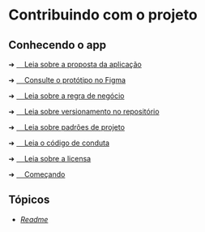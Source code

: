 # Contribuindo com o projeto

## Conhecendo o app

➜   <a href="https://github.com/felipe-andersen/terramade-react#readme"> &nbsp; &nbsp; Leia sobre a proposta da aplicação</a>

➜   <a href="https://github.com/felipe-andersen/terramade-react#readme"> &nbsp; &nbsp; Consulte o protótipo no Figma</a>

➜   <a href="https://github.com/felipe-andersen/terramade-react#readme"> &nbsp; &nbsp; Leia sobre a regra de negócio</a>

➜   <a href=""> &nbsp; &nbsp; Leia sobre versionamento no repositório </a>

➜   <a href="https://github.com/felipe-andersen/terramade-react#readme"> &nbsp; &nbsp; Leia sobre padrões de projeto </a>

➜   <a href="https://github.com/felipe-andersen/terramade-react#readme"> &nbsp; &nbsp; Leia o código de conduta</a>

➜   <a href="https://github.com/felipe-andersen/terramade-react#readme"> &nbsp; &nbsp; Leia sobre a licensa</a>

➜   <a href="https://github.com/felipe-andersen/terramade-react#readme"> &nbsp; &nbsp; Começando</a>

## Tópicos

* <a href="https://github.com/felipe-andersen/terramade-react#readme"> _Readme_ </a>
